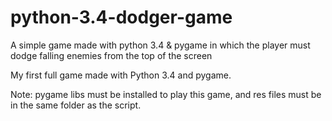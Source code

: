 python-3.4-dodger-game
======================

A simple game made with python 3.4 &amp; pygame in which the player must dodge falling enemies from the top of the screen 

My first full game made with Python 3.4 and pygame.

Note: pygame libs must be installed to play this game, and res files must be in the same folder as the script.

